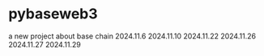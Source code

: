 # pybaseweb3
a new project about base chain
2024.11.6
2024.11.10
2024.11.22
2024.11.26
2024.11.27
2024.11.29
